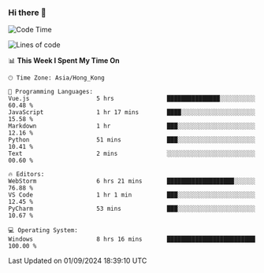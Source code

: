 ### Hi there 👋

<!--
**RoiexLee/RoiexLee** is a ✨ _special_ ✨ repository because its `README.md` (this file) appears on your GitHub profile.

Here are some ideas to get you started:

- 🔭 I’m currently working on ...
- 🌱 I’m currently learning ...
- 👯 I’m looking to collaborate on ...
- 🤔 I’m looking for help with ...
- 💬 Ask me about ...
- 📫 How to reach me: ...
- 😄 Pronouns: ...
- ⚡ Fun fact: ...
-->

<!--START_SECTION:waka-->
![Code Time](http://img.shields.io/badge/Code%20Time-681%20hrs%2024%20mins-blue)

![Lines of code](https://img.shields.io/badge/From%20Hello%20World%20I%27ve%20Written-38.4%20thousand%20lines%20of%20code-blue)

📊 **This Week I Spent My Time On** 

```text
🕑︎ Time Zone: Asia/Hong_Kong

💬 Programming Languages: 
Vue.js                   5 hrs               ███████████████░░░░░░░░░░   60.48 % 
JavaScript               1 hr 17 mins        ████░░░░░░░░░░░░░░░░░░░░░   15.58 % 
Markdown                 1 hr                ███░░░░░░░░░░░░░░░░░░░░░░   12.16 % 
Python                   51 mins             ███░░░░░░░░░░░░░░░░░░░░░░   10.41 % 
Text                     2 mins              ░░░░░░░░░░░░░░░░░░░░░░░░░   00.60 % 

🔥 Editors: 
WebStorm                 6 hrs 21 mins       ███████████████████░░░░░░   76.88 % 
VS Code                  1 hr 1 min          ███░░░░░░░░░░░░░░░░░░░░░░   12.45 % 
PyCharm                  53 mins             ███░░░░░░░░░░░░░░░░░░░░░░   10.67 % 

💻 Operating System: 
Windows                  8 hrs 16 mins       █████████████████████████   100.00 % 
```


 Last Updated on 01/09/2024 18:39:10 UTC
<!--END_SECTION:waka-->
